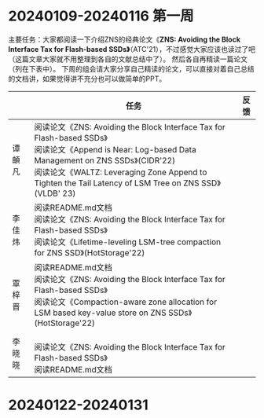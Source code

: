 # 20240109-20240116 第一周
主要任务：大家都阅读一下介绍ZNS的经典论文《**ZNS: Avoiding the Block Interface Tax for Flash-based SSDs》**（ATC'21），不过感觉大家应该也读过了吧（这篇文章大家就不用整理到各自的文献总结中了）。
然后各自再精读一篇论文（列在下表中）。
下周的组会请大家分享自己精读的论文，可以直接对着自己总结的文档讲，如果觉得讲不充分也可以做简单的PPT。

|  | 任务 | 反馈 |
| --- | --- | --- |
| 谭頔凡 | 阅读论文《ZNS: Avoiding the Block Interface Tax for Flash-based SSDs》<br />阅读论文《Append is Near: Log-based Data Management on ZNS SSDs》(CIDR'22)<br />阅读论文《WALTZ: Leveraging Zone Append to Tighten the Tail Latency of LSM Tree on ZNS SSD》(VLDB' 23)|  |
| 李佳炜 | 阅读README.md文档<br />阅读论文《ZNS: Avoiding the Block Interface Tax for Flash-based SSDs》<br />阅读论文《Lifetime-leveling LSM-tree compaction for ZNS SSD》(HotStorage'22)|  |
| 覃梓晋 | 阅读README.md文档<br />阅读论文《ZNS: Avoiding the Block Interface Tax for Flash-based SSDs》<br />阅读论文《Compaction-aware zone allocation for LSM based key-value store on ZNS SSDs》(HotStorage'22)|  |
| 李晓晓 | <br />阅读论文《ZNS: Avoiding the Block Interface Tax for Flash-based SSDs》<br />阅读README.md文档|  |

# 20240122-20240131
